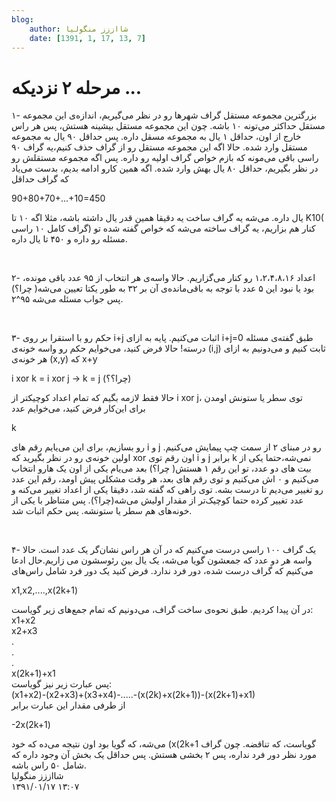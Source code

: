 ```yaml
---
blog:
    author: شااززز منگولیا
    date: [1391, 1, 17, 13, 7]
---
```

# مرحله ۲ نزدیکه ...

<div class="cnt">
<p>۱-
 بزرگترین مجموعه مستقل گراف شهر‌ها رو در نظر می‌گیریم، اندازه‌ی این 
مجموعه مستقل حداکثر می‌تونه ۱۰ باشه. چون این مجموعه مستقل بیشینه هستش، 
پس هر راس خارج از اون، حداقل ۱ یال به مجموعه مسقل داره. پس حداقل ۹۰ یال 
به مجموعه مستقل وارد شده. حالا اگه این مجموعه مستقل رو از گراف حذف 
کنیم،یه گراف ۹۰ راسی باقی می‌مونه که بازم خواص گراف اولیه رو داره. پس 
اگه مجموعه مستقلش رو در نظر بگیریم، حداقل ۸۰ یال بهش وارد شده. اگه همین 
کارو ادامه بدیم، بدست می‌یاد که گراف حداقل</p>
<p>90+80+70+...+10=450</p>
<p>یال
 داره. می‌شه یه گراف ساخت یه دقیقا همین قدر یال داشته باشه، مثلا اگه ۱۰ 
تا K10( گراف کامل ۱۰ راسی) کنار هم بزاریم، یه گراف ساخته می‌شه که خواص 
گفته شده تو مسئله رو داره و ۴۵۰ تا یال داره.</p>
<p><br/></p>
<p>۲- اعداد 
۱،۲،۴،۸،۱۶ رو کنار می‌گزاریم. حالا واسه‌ی هر انتخاب از ۹۵ عدد باقی 
مونده، بود یا نبود این ۵ عدد با توجه به باقی‌مانده‌ی آن بر ۳۲ به طور 
یکتا تعیین می‌شه( چرا؟) پس جواب مسئله می‌شه ۹۵^۲.</p>
<p><br/></p>
<p>۳- حکم رو 
با استقرا بر روی i+j اثبات می‌کنیم. پایه به ازای i+j=0 طبق گفته‌ی مسئله 
درسته! حالا فرض کنید، می‌خوایم حکم رو واسه خونه‌ی (i,j) ثابت کنیم و 
می‌دونیم به ازای هر خونه‌ی (x,y) که x+y</p>
<p>i xor k = i xor j -&gt; k = j (چرا؟؟)</p>
<p>حالا فقط لازمه بگیم که تمام اعداد کوچیکتر از i xor j، توی سطر یا ستونش اومدن<br/>برای این‌کار فرض کنید، می‌خوایم عدد </p>
<p>k</p>
<p>رو
 بسازیم، برای این می‌یایم رقم های i و j رو در مبنای ۲ از سمت چپ پیمایش 
می‌کنیم. اولین خونه‌ی رو در نظر بگیرید که xor اون رقم توی i و j برابر k 
نمی‌شه،حتما یکی از بیت های دو عدد، تو این رقم ۱ هستش( چرا؟) بعد می‌یام 
یکی از اون یک هارو انتخاب می‌کنیم و ۰ اش می‌کنیم و توی رقم های بعد، هر 
وقت مشکلی پیش اومد، رقم این عدد رو تغییر می‌دیم تا درست بشه. توی راهی که
 گفته شد، دقیقا یکی از اعداد تغییر می‌کنه و عدد تغییر کرده حتما کوچیک‌تر
 از مقدار اولیش می‌شه(چرا؟). پس متناظر با یکی از خونه‌های هم سطر یا 
ستونشه. پس حکم اثبات شد.</p>
<p><br/></p>
<p>۴- یک گراف ۱۰۰ راسی درست می‌کنیم که
 در آن هر راس نشان‌گر یک عدد است. حالا واسه هر دو عدد که جمعشون گویا 
می‌شه، یک یال بین رئوسشون می زاریم.حال ادعا می‌کنیم که گراف درست شده، 
دور فرد ندارد. فرض کنید یک دور فرد شامل راس‌های</p>
<p>x1,x2,....,x(2k+1)</p>
<p>در آن پیدا کردیم. طبق نحوه‌ی ساخت گراف، می‌دونیم که تمام جمع‌های زیر گویاست:<br/>x1+x2<br/>x2+x3<br/>.<br/>.<br/>.<br/>x(2k+1)+x1<br/>پس عبارت زیر نیز گویاست:<br/>(x1+x2)-(x2+x3)+(x3+x4)-.....-(x(2k)+x(2k+1))-(x(2k+1)+x1)<br/>از طرفی مقدار این عبارت برابر </p>
<p>-2x(2k+1)</p>می‌شه،
 که گویا بود اون نتیجه می‌ده که خود (x(2k+1 گویاست، که تناقضه. چون گراف 
مورد نظر دور فرد نداره، پس ۲ بخشی هستش. پس حداقل یک بخش آن وجود داره که 
شامل ۵۰ راس باشه.
</div>

<div class="blog-info">
    <div class="blog-author">شااززز منگولیا</div>
    <div class="blog-date">۱۳۹۱/۰۱/۱۷ ۱۳:۰۷</div>
</div>

